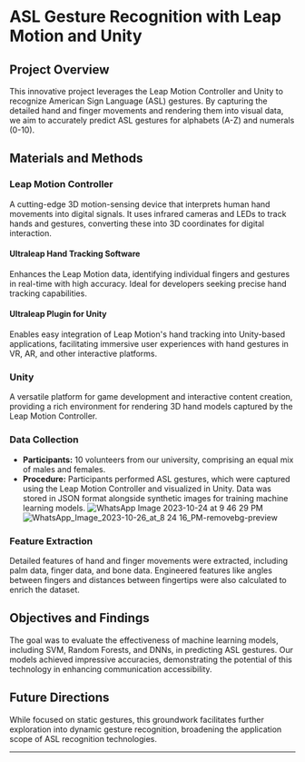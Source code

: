 # ASL Gesture Recognition with Leap Motion and Unity

## Project Overview

This innovative project leverages the Leap Motion Controller and Unity to recognize American Sign Language (ASL) gestures. By capturing the detailed hand and finger movements and rendering them into visual data, we aim to accurately predict ASL gestures for alphabets (A-Z) and numerals (0-10).

## Materials and Methods

### Leap Motion Controller

A cutting-edge 3D motion-sensing device that interprets human hand movements into digital signals. It uses infrared cameras and LEDs to track hands and gestures, converting these into 3D coordinates for digital interaction.

#### Ultraleap Hand Tracking Software

Enhances the Leap Motion data, identifying individual fingers and gestures in real-time with high accuracy. Ideal for developers seeking precise hand tracking capabilities.

#### Ultraleap Plugin for Unity

Enables easy integration of Leap Motion's hand tracking into Unity-based applications, facilitating immersive user experiences with hand gestures in VR, AR, and other interactive platforms.

### Unity

A versatile platform for game development and interactive content creation, providing a rich environment for rendering 3D hand models captured by the Leap Motion Controller.

### Data Collection

- **Participants:** 10 volunteers from our university, comprising an equal mix of males and females.
- **Procedure:** Participants performed ASL gestures, which were captured using the Leap Motion Controller and visualized in Unity. Data was stored in JSON format alongside synthetic images for training machine learning models.
![WhatsApp Image 2023-10-24 at 9 46 29 PM](https://github.com/MOHDDANISHKHAN06/ASL/assets/47732298/737011ad-9bfd-4abe-8272-652a0faf002c)
![WhatsApp_Image_2023-10-26_at_8 24 16_PM-removebg-preview](https://github.com/MOHDDANISHKHAN06/ASL/assets/47732298/159f442e-8e8d-45f6-bce2-23d18397f285)

### Feature Extraction

Detailed features of hand and finger movements were extracted, including palm data, finger data, and bone data. Engineered features like angles between fingers and distances between fingertips were also calculated to enrich the dataset.

## Objectives and Findings

The goal was to evaluate the effectiveness of machine learning models, including SVM, Random Forests, and DNNs, in predicting ASL gestures. Our models achieved impressive accuracies, demonstrating the potential of this technology in enhancing communication accessibility.

## Future Directions

While focused on static gestures, this groundwork facilitates further exploration into dynamic gesture recognition, broadening the application scope of ASL recognition technologies.

---
